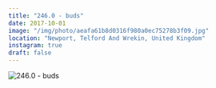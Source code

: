```yaml
---
title: "246.0 - buds"
date: 2017-10-01
image: "/img/photo/aeafa61b8d0316f980a0ec75278b3f09.jpg"
location: "Newport, Telford And Wrekin, United Kingdom"
instagram: true
draft: false
---
```


![246.0 - buds](/img/photo/aeafa61b8d0316f980a0ec75278b3f09.jpg)
